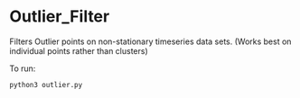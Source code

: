 # Outlier_Filter
Filters Outlier points on non-stationary timeseries data sets. (Works best on individual points rather than clusters) 

To run: 
```
python3 outlier.py
```

